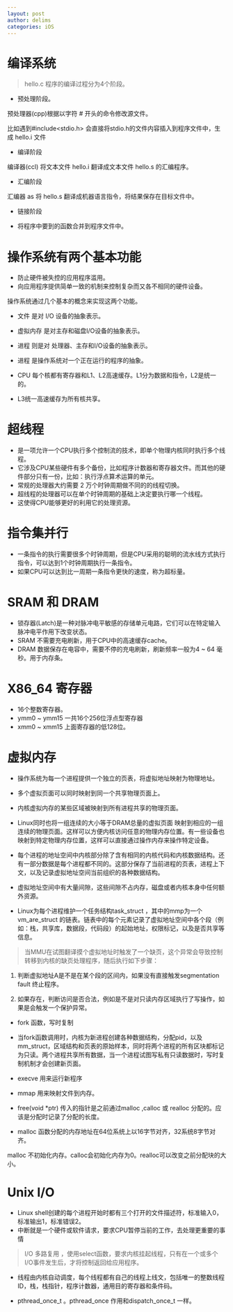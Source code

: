 ```yaml
---
layout: post
author: delims
categories: iOS
---
```


# 编译系统

> hello.c 程序的编译过程分为4个阶段。

- 预处理阶段。

预处理器(cpp)根据以字符 # 开头的命令修改源文件。

比如遇到#include<stdio.h> 会直接将stdio.h的文件内容插入到程序文件中，生成 hello.i 文件

- 编译阶段

编译器(ccl) 将文本文件 hello.i 翻译成文本文件 hello.s 的汇编程序。

- 汇编阶段

汇编器 as 将 hello.s 翻译成机器语言指令，将结果保存在目标文件中。

- 链接阶段

- 将程序中要到的函数合并到程序文件中。

# 操作系统有两个基本功能

- 防止硬件被失控的应用程序滥用。
- 向应用程序提供简单一致的机制来控制复杂而又各不相同的硬件设备。

操作系统通过几个基本的概念来实现这两个功能。

- 文件 是对 I/O 设备的抽象表示。
- 虚拟内存 是对主存和磁盘I/O设备的抽象表示。
- 进程 则是对 处理器、主存和I/O设备的抽象表示。

- 进程 是操作系统对一个正在运行的程序的抽象。


- CPU 每个核都有寄存器和L1、L2高速缓存。L1分为数据和指令，L2是统一的。
- L3统一高速缓存为所有核共享。

# 超线程

- 是一项允许一个CPU执行多个控制流的技术，即单个物理内核同时执行多个线程。
- 它涉及CPU某些硬件有多个备份，比如程序计数器和寄存器文件。而其他的硬件部分只有一份，比如：执行浮点算术运算的单元。
- 常规的处理器大约需要 2 万个时钟周期做不同的的线程切换。
- 超线程的处理器可以在单个时钟周期的基础上决定要执行哪一个线程。
- 这使得CPU能够更好的利用它的处理资源。

# 指令集并行

- 一条指令的执行需要很多个时钟周期，但是CPU采用的聪明的流水线方式执行指令，可以达到1个时钟周期执行一条指令。
- 如果CPU可以达到比一周期一条指令更快的速度，称为超标量。

# SRAM 和 DRAM

- 锁存器(Latch)是一种对脉冲电平敏感的存储单元电路，它们可以在特定输入脉冲电平作用下改变状态。
- SRAM 不需要充电刷新，用于CPU中的高速缓存cache。
- DRAM 数据保存在电容中，需要不停的充电刷新，刷新频率一般为4 ~ 64 毫秒。用于内存条。


# X86_64 寄存器
- 16个整数寄存器。
- ymm0 ~ ymm15 一共16个256位浮点型寄存器
- xmm0 ~ xmm15 上面寄存器的低128位。

# 虚拟内存

- 操作系统为每一个进程提供一个独立的页表，将虚拟地址映射为物理地址。
- 多个虚拟页面可以同时映射到同一个共享物理页面上。
- 内核虚拟内存的某些区域被映射到所有进程共享的物理页面。

- Linux同时也将一组连续的大小等于DRAM总量的虚拟页面 映射到相应的一组连续的物理页面。这样可以方便内核访问任意的物理内存位置。有一些设备也映射到特定物理内存位置，这样可以直接通过操作内存来操作特定设备。
- 每个进程的地址空间中内核部分除了含有相同的内核代码和内核数据结构。还有一部分数据是每个进程都不同的。这部分保存了当前进程的页表，进程上下文，以及记录虚拟地址空间当前组织的各种数据结构。

- 虚拟地址空间中有大量间隙，这些间隙不占内存，磁盘或者内核本身中任何额外资源。

- Linux为每个进程维护一个任务结构task_struct ，其中的mmp为一个vm_are_struct 的链表。链表中的每个元素记录了虚拟地址空间中各个段（例如：栈，共享库，数据段，代码段）的起始地址，权限标记，以及是否共享等信息。


> 当MMU在试图翻译摸个虚拟地址时触发了一个缺页，这个异常会导致控制转移到内核的缺页处理程序，随后执行如下步骤：

1. 判断虚拟地址A是不是在某个段的区间内，如果没有直接触发segmentation fault 终止程序。

2. 如果存在，判断访问是否合法，例如是不是对只读内存区域执行了写操作，如果是会触发一个保护异常。

- fork 函数，写时复制

- 当fork函数调用时，内核为新进程创建各种数据结构，分配pid，以及mm_struct，区域结构和页表的原始样本，同时将两个进程的所有区块都标记为只读。两个进程共享所有数据，当一个进程试图写私有只读数据时，写时复制机制才会创建新页面。

- execve 用来运行新程序

- mmap 用来映射文件到内存。

- free(void *ptr) 传入的指针是之前通过malloc ,calloc 或 realloc 分配的。应该是分配时记录了分配的长度。
- malloc 函数分配的内存地址在64位系统上以16字节对齐，32系统8字节对齐。

malloc 不初始化内存。calloc会初始化内存为0。realloc可以改变之前分配块的大小。


# Unix I/O

- Linux shell创建的每个进程开始时都有三个打开的文件描述符，标准输入0，标准输出1，标准错误2。
- 中断就是一个硬件或软件请求，要求CPU暂停当前的工作，去处理更重要的事情

> I/O 多路复用 ，使用select函数，要求内核挂起线程，只有在一个或多个I/O事件发生后，才将控制返回给应用程序。

- 线程由内核自动调度，每个线程都有自己的线程上线文，包括唯一的整数线程ID，栈，栈指针，程序计数器，通用目的寄存器和条件码。

- pthread_once_t 。pthread_once 作用和dispatch_once_t 一样。

